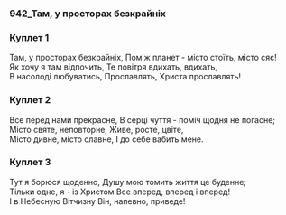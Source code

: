### 942_Там, у просторах безкрайніх
### Куплет 1
Там, у просторах безкрайніх, Поміж планет - місто стоїть, місто сяє! <br/>Як хочу я там відпочить, Те повітря вдихать, вдихать, <br/>В насолоді любуватись, Прославлять, Христа прославлять!
### Куплет 2
Все перед нами прекрасне, В серці чуття - поміч щодня не погасне;<br/>Місто святе, неповторне, Живе, росте, цвіте,<br/>Місто дивне, місто славне, І до себе вабить мене.
### Куплет 3
Тут я борюся щоденно, Душу мою томить життя це буденне;<br/>Тільки одне, я - із Христом Все вперед, вперед і вперед!<br/>І в Небесную Вітчизну Він, напевно, приведе!
